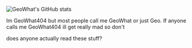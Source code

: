 ![GeoWhat's GitHub stats](https://github-readme-stats.vercel.app/api?username=GeoWhat404&show_icons=true&theme=gruvbox)

Im GeoWhat404 but most people call me GeoWhat or just Geo.
If anyone calls me GeoWhat404 ill get really mad so don't

does anyone actually read these stuff?
